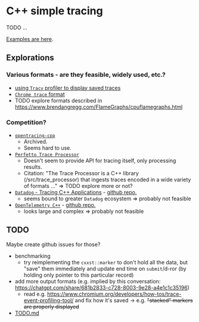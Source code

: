 # C++ simple tracing

TODO ...

[Examples are here](examples/README.md).

## Explorations

### Various formats - are they feasible, widely used, etc.?

* [using `Tracy` profiler to display saved traces](doc/UsingTracyProfiler.md)
* [`Chrome trace` format](doc/UsingChromeTrace.md)
* TODO explore formats described in <https://www.brendangregg.com/FlameGraphs/cpuflamegraphs.html>

### Competition?

* [`opentracing-cpp`](https://github.com/opentracing/opentracing-cpp)
  * Archived.
  * Seems hard to use.
* [`Perfetto Trace Processor`](https://perfetto.dev/docs/analysis/trace-processor)
  * Doesn't seem to provide API for tracing itself, only processing results.
  * Citation: "The Trace Processor is a C++ library (/src/trace_processor) that ingests traces encoded in a wide variety of formats ..." => TODO explore more or not?
* [`Datadog` - Tracing C++ Applications](https://docs.datadoghq.com/tracing/trace_collection/automatic_instrumentation/dd_libraries/cpp/?code-lang=cpp) - [github repo.](https://github.com/DataDog/dd-trace-cpp)
  * seems bound to greater `Datadog` ecosystem => probably not feasible
* [`OpenTelemetry C++`](https://opentelemetry.io/docs/languages/cpp/) - [github repo.](https://github.com/open-telemetry/opentelemetry-cpp)
  * looks large and complex => probably not feasible

## TODO

Maybe create github issues for those?

* benchmarking
  * try reimplementing the `cxxst::marker` to don't hold all the data, but "save" them immediately and update end time on `submit`/d-ror (by holding only pointer to this particular record)
* add more output formats (e.g. implied by this conversation: <https://chatgpt.com/share/681b2833-c728-8003-9e28-a4e1c1c35196>)
  * read e.g. <https://www.chromium.org/developers/how-tos/trace-event-profiling-tool/> and fix how it's saved -> e.g. ~~"stacked" markers are properly displayed~~
* [TODO.md](doc/TODO.md)
